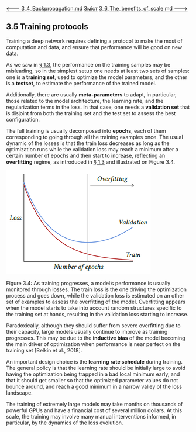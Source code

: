 [<---   3_4_Backpropagation.md](3_4_Backpropagation.md)         [Зміст](README.md)          [3_6_The_benefits_of_scale.md    --->](3_6_The_benefits_of_scale.md) 

## 3.5    Training protocols

Training a deep network requires defining a protocol to make the most of computation and data, and ensure that performance will be good on new data.

As we saw in [§ 1.3](1_3_Under_and_overfitting.md), the performance on the training samples may be misleading, so in the simplest setup one needs at least two sets of samples: one is a **training set**, used to optimize the model parameters, and the other is a **testset**, to estimate the performance of the trained model.

Additionally, there are usually **meta-parameters** to adapt, in particular, those related to the model architecture, the learning rate, and the regularization terms in the loss. In that case, one needs a **validation set** that is disjoint from both the training set and the test set to assess the best configuration.

The full training is usually decomposed into **epochs**, each of them corresponding to going through all the training examples once. The usual dynamic of the losses is that the train loss decreases as long as the optimization runs while the validation loss may reach a minimum after a certain number of epochs and then start to increase, reflecting an **overfitting** regime, as introduced in [§ 1.3](1_3_Under_and_overfitting.md) and illustrated on Figure 3.4.

![image-20230618143839291](media1/image-20230618143839291.png)

Figure 3.4: As training progresses, a model’s performance is usually monitored through losses. The train loss is the one driving the optimization process and goes down, while the validation loss is estimated on an other set of examples to assess the overfitting of the model. Overfitting appears when the model starts to take into account random structures specific to the training set at hands, resulting in the validation loss starting to increase.

Paradoxically, although they should suffer from severe overfitting due to their capacity, large models usually continue to improve as training progresses. This may be due to the **inductive bias** of the model becoming the main driver of optimization when performance is near perfect on the training set [Belkin et al., 2018].

An important design choice is the **learning rate schedule** during training. The general policy is that the learning rate should be initially large to avoid having the optimization being trapped in a bad local minimum early, and that it should get smaller so that the optimized parameter values do not bounce around, and reach a good minimum in a narrow valley of the loss landscape.

The training of extremely large models may take months on thousands of powerful GPUs and have a financial cost of several million dollars. At this scale, the training may involve many manual interventions informed, in particular, by the dynamics of the loss evolution.
